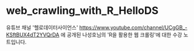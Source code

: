 # web_crawling_with_R_HelloDS
유튜브 채널 '헬로데이터사이언스' https://www.youtube.com/channel/UCgGB_-KSftBUX4dT2YVQrDA 에 공개된
나성호님의 'R을 활용한 웹 크롤링'에 대한 수강 노트입니다.


